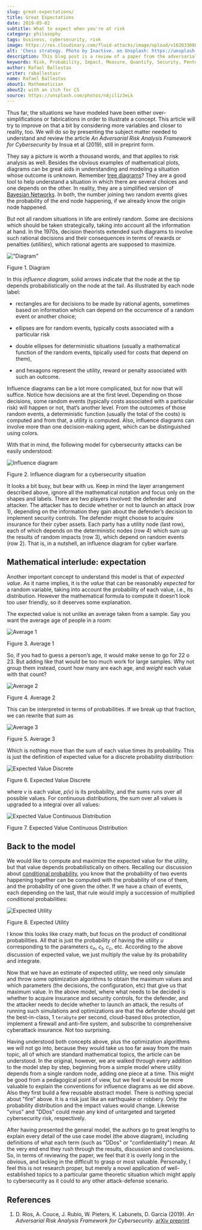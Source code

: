 ```yaml
---
slug: great-expectations/
title: Great Expectations
date: 2019-05-02
subtitle: What to expect when you're at risk
category: philosophy
tags: business, cybersecurity, risk
image: https://res.cloudinary.com/fluid-attacks/image/upload/v1620330887/blog/great-expectations/cover_cdvu5f.webp
alt: 'Chess strategy. Photo by Inactive. on Unsplash: https://unsplash.com/photos/nAjil1z3eLk'
description: This blog post is a review of a paper from the adversarial risk analysis field applied to cybersecurity.
keywords: Risk, Probability, Impact, Measure, Quantify, Security, Pentesting, Ethical Hacking
author: Rafael Ballestas
writer: raballestasr
name: Rafael Ballestas
about1: Mathematician
about2: with an itch for CS
source: https://unsplash.com/photos/nAjil1z3eLk
---
```


Thus far, the situations we have modeled have been either
over-simplifications or fabrications in order to illustrate a concept.
This article will try to improve on that a bit by considering more
variables and closer to reality, too. We will do so by presenting the
subject matter needed to understand and review the article *An
Adversarial Risk Analysis Framework for Cybersecurity* by Insua et al
(2019), still in preprint form.

They say a picture is worth a thousand words, and that applies to risk
analysis as well. Besides the obvious examples of mathematical plots,
diagrams can be great aids in understanding and modeling a situation
whose outcome is unknown. Remember [tree
diagrams](../updating-belief/#mathematical-interlude)? They are a good
tool to help understand a situation in which there are several choices
and one depends on the other. In reality, they are a simplified version
of [Bayesian
Networks](https://www.probabilisticworld.com/bayesian-belief-networks-part-1/).
In both, the number joining two random events gives the probability of
the end node happening, if we already know the origin node happened.

But not all random situations in life are entirely random. Some are
decisions which should be taken strategically, taking into account all
the information at hand. In the 1970s, decision theorists extended such
diagrams to involve such rational decisions and their consequences in
terms of rewards or penalties (*utilities*), which rational agents are
supposed to maximize.

<div class="imgblock">

!["Diagram"](https://res.cloudinary.com/fluid-attacks/image/upload/v1620330886/blog/great-expectations/diagraminf_kuo720.webp)

<div class="title">

Figure 1. Diagram

</div>

</div>

In this *influence diagram*, solid arrows indicate that the node at the
tip depends probabilistically on the node at the tail. As illustrated by
each node label:

- rectangles are for decisions to be made by rational agents,
  sometimes based on information which can depend on the occurrence of
  a random event or another choice;

- ellipses are for random events, typically costs associated with a
  particular risk

- double ellipses for deterministic situations (usually a mathematical
  function of the random events, tipically used for costs that depend
  on them),

- and hexagons represent the utility, reward or penalty associated
  with such an outcome.

Influence diagrams can be a lot more complicated, but for now that will
suffice. Notice how decisions are at the first level. Depending on those
decisions, some random events (typically costs associated with a
particular risk) will happen or not, that’s another level. From the
outcomes of those random events, a deterministic function (usually the
total of the costs) is computed and from that, a utility is computed.
Also, influence diagrams can involve more than one decision-making
agent, which can be distinguished using colors.

With that in mind, the following model for cybersecurity attacks can be
easily understood:

<div class="imgblock">

![Influence diagram](https://res.cloudinary.com/fluid-attacks/image/upload/v1620330886/blog/great-expectations/baid_zlvkd1.webp)

<div class="title">

Figure 2. Influence diagram for a cybersecurity situation

</div>

</div>

It looks a bit busy, but bear with us. Keep in mind the layer
arrangement described above, ignore all the mathematical notation and
focus only on the shapes and labels. There are two players involved: the
defender and attacker. The attacker has to decide whether or not to
launch an attack (row 1), depending on the information they gain about
the defender’s decision to implement security controls. The defender
might choose to acquire insurance for their cyber assets. Each party has
a utility node (last row), each of which depends on the deterministic
nodes (row 4) which sum up the results of random impacts (row 3), which
depend on random events (row 2). That is, in a nutshell, an influence
diagram for cyber warfare.

## Mathematical interlude: expectation

Another important concept to understand this model is that of *expected
value*. As it name implies, it is the *value* that can be reasonably
*expected* for a random variable, taking into account the probability of
each value, i.e., its distribution. However the mathematical formula to
compute it doesn’t look too user friendly, so it deserves some
explanation.

The expected value is not unlike an average taken from a sample. Say you
want the average age of people in a room:

<div class="imgblock">

![Average 1](https://res.cloudinary.com/fluid-attacks/image/upload/v1620330885/blog/great-expectations/average1_kyybdx.webp)

<div class="title">

Figure 3. Average 1

</div>

</div>

So, if you had to guess a person’s age, it would make sense to go for 22
o 23. But adding like that would be too much work for large samples. Why
not group them instead, count how many are each age, and *weight* each
value with that count?

<div class="imgblock">

![Average
2](https://res.cloudinary.com/fluid-attacks/image/upload/v1620330887/blog/great-expectations/average2_cr8mmn.webp)

<div class="title">

Figure 4. Average 2

</div>

</div>

This can be interpreted in terms of probabilities. If we break up that
fraction, we can rewrite that sum as

<div class="imgblock">

![Average
3](https://res.cloudinary.com/fluid-attacks/image/upload/v1620330886/blog/great-expectations/average3_ioogtz.webp)

<div class="title">

Figure 5. Average 3

</div>

</div>

Which is nothing more than the sum of each value times its probability.
This is just the definition of expected value for a discrete probability
distribution:

<div class="imgblock">

![Expected Value Discrete](https://res.cloudinary.com/fluid-attacks/image/upload/v1620330886/blog/great-expectations/expected-value-discr_gemhte.webp)

<div class="title">

Figure 6. Expected Value Discrete

</div>

</div>

where *v* is each value, *p(v)* is its probability, and the sums runs
over all possible values. For continuous distributions, the sum over all
values is upgraded to a integral over all values:

<div class="imgblock">

![Expected Value Continuous Distribution](https://res.cloudinary.com/fluid-attacks/image/upload/v1620330886/blog/great-expectations/expected-value-cont_ospjbl.webp)

<div class="title">

Figure 7. Expected Value Continuous Distribution

</div>

</div>

## Back to the model

We would like to compute and maximize the expected value for the
utility, but that value depends probabilistically on others. Recalling
our discussion about [conditional probability](../updating-belief/), you
know that the probability of two events happening together can be
computed with the probability of one of them, and the probability of one
given the other. If we have a chain of events, each depending on the
last, that rule would imply a succession of multiplied conditional
probabilities:

<div class="imgblock">

![Expected Utility](https://res.cloudinary.com/fluid-attacks/image/upload/v1620330886/blog/great-expectations/expected-utility_kafvmu.webp)

<div class="title">

Figure 8. Expected Utility

</div>

</div>

I know this looks like crazy math, but focus on the product of
conditional probabilities. All that is just the probability of having
the utility *u* corresponding to the parameters *c<sub>n</sub>*,
*c<sub>t</sub>*, *c<sub>c</sub>*, etc. According to the above discussion
of expected value, we just multiply the value by its probability and
integrate.

Now that we have an estimate of expected utility, we need only simulate
and throw some optimization algorithms to obtain the maximum values and
which parameters (the decisions, the configuration, etc) that give us
that maximum value. In the above model, where what needs to be decided
is whether to acquire insurance and security controls, for the defender,
and the attacker needs to decide whether to launch an attack, the
results of running such simulations and optimizations are that the
defender should get the best-in-class, 1 `terabyte` per second,
cloud-based `DDos` protection, implement a firewall and anti-fire
system, and subscribe to comprehensive cyberattack insurance. Not too
surprising.

Having understood both concepts above, plus the optimization algorithms
we will not go into, because they would take us too far away from the
main topic, all of which are standard mathematical topics, the article
can be understood. In the original, however, we are walked through every
addition to the model step by step, beginning from a simple model where
utility depends from a single random node, adding one piece at a time.
This might be good from a pedagogical point of view, but we feel it
would be more valuable to explain the conventions for influence diagrams
as we did above. Also they first build a few reusable abstract model.
There is nothing special about "fire" above. It is a risk just like an
earthquake or robbery. Only the probability distribution and the impact
values would change. Likewise "virus" and "DDos" could mean any kind of
untargeted and targeted cybersecurity risk, respectively.

After having presented the general model, the authors go to great
lengths to explain every detail of the use case model (the above
diagram), including definitions of what each term (such as "DDos" or
"confidentiality") mean. At the very end end they rush through the
results, discussion and conclusions. So, in terms of reviewing the
paper, we feel that it is overly long in the obvious, and lacking in the
difficult to grasp or most valuable. Personally, I feel this is not
research proper, but merely a novel application of well-established
topics to a particular game theoretic situation which might apply to
cybersecurity as it could to any other attack-defense scenario.

## References

1. D. Rios, A. Couce, J. Rubio, W. Pieters, K. Labunets, D. Garcia
    (2019). *An Adversarial Risk Analysis Framework for Cybersecurity*.
    [arXiv preprint](https://arxiv.org/abs/1903.07727)
